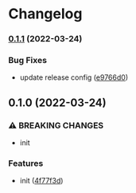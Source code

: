 # Changelog

### [0.1.1](https://www.github.com/dddenis/firestore/compare/v0.1.0...v0.1.1) (2022-03-24)


### Bug Fixes

* update release config ([e9766d0](https://www.github.com/dddenis/firestore/commit/e9766d0f33a48f0175c581b59c3cd3cfe039dba7))

## 0.1.0 (2022-03-24)


### ⚠ BREAKING CHANGES

* init

### Features

* init ([4f77f3d](https://www.github.com/dddenis/firestore/commit/4f77f3d8c555edc29ceb18b184cd1944deea581d))
